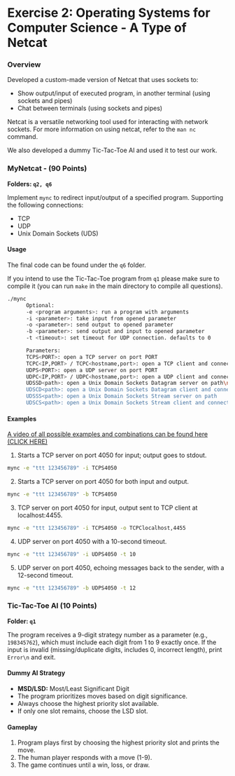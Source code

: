 # Exercise 2: Operating Systems for Computer Science - A Type of Netcat

### Overview

Developed a custom-made version of Netcat that uses sockets to:
- Show output/input of executed program, in another terminal (using sockets and pipes)
- Chat between terminals (using sockets and pipes)

Netcat is a versatile networking tool used for interacting with network sockets. For more information on using netcat, refer to the `man nc` command.

We also developed a dummy Tic-Tac-Toe AI and used it to test our work.

### MyNetcat - (90 Points)
**Folders: `q2, q6`**


Implement `mync` to redirect input/output of a specified program.
Supporting the following connections:
- TCP
- UDP
- Unix Domain Sockets (UDS)

#### Usage

The final code can be found under the `q6` folder.

If you intend to use the Tic-Tac-Toe program from `q1` please make sure to compile it (you can run `make` in the main directory to compile all questions).
```sh
./mync
      Optional:
      -e <program arguments>: run a program with arguments
      -i <parameter>: take input from opened parameter
      -o <parameter>: send output to opened parameter
      -b <parameter>: send output and input to opened parameter
      -t <timeout>: set timeout for UDP connection. defaults to 0

      Parameters:
      TCPS<PORT>: open a TCP server on port PORT
      TCPC<IP,PORT> / TCPC<hostname,port>: open a TCP client and connect to IP on port PORT
      UDPS<PORT>: open a UDP server on port PORT
      UDPC<IP,PORT> / UDPC<hostname,port>: open a UDP client and connect to IP on port PORT
      UDSSD<path>: open a Unix Domain Sockets Datagram server on path\n"
      UDSCD<path>: open a Unix Domain Sockets Datagram client and connect to path
      UDSSS<path>: open a Unix Domain Sockets Stream server on path
      UDSCS<path>: open a Unix Domain Sockets Stream client and connect to path
```

#### Examples

[A video of all possible examples and combinations can be found here (CLICK HERE)
](https://youtu.be/0bsxJbdX9is?si=YFWeWXE-niuzjcT8)

1. Starts a TCP server on port 4050 for input; output goes to stdout.

```sh
mync -e "ttt 123456789" -i TCPS4050
```

2. Starts a TCP server on port 4050 for both input and output.

```sh
mync -e "ttt 123456789" -b TCPS4050
```

3. TCP server on port 4050 for input, output sent to TCP client at localhost:4455.

```sh
mync -e "ttt 123456789" -i TCPS4050 -o TCPClocalhost,4455
```

4. UDP server on port 4050 with a 10-second timeout.

```sh
mync -e "ttt 123456789" -i UDPS4050 -t 10
```
5. UDP server on port 4050, echoing messages back to the sender, with a 12-second timeout.

```sh
mync -e "ttt 123456789" -b UDPS4050 -t 12
```



### Tic-Tac-Toe AI (10 Points)
**Folder: `q1`**

The program receives a 9-digit strategy number as a parameter (e.g., `198345762`), which must include each digit from 1 to 9 exactly once. 
If the input is invalid (missing/duplicate digits, includes 0, incorrect length), print `Error\n` and exit.

#### Dummy AI Strategy

- **MSD/LSD:** Most/Least Significant Digit
- The program prioritizes moves based on digit significance.
- Always choose the highest priority slot available.
- If only one slot remains, choose the LSD slot.

#### Gameplay

1. Program plays first by choosing the highest priority slot and prints the move.
2. The human player responds with a move (1-9).
3. The game continues until a win, loss, or draw.

